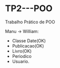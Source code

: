 # TP2---POO
Trabalho Prático de POO

Manu -> 
William:
- Classe Date(OK)
- Publicacao(OK)
- Livro(OK)
- Periodico
- Usuario.
